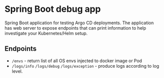 # Spring Boot debug app

Spring Boot application for testing Argo CD deployments.
The application has web server to expose endpoints that can print information to help investigate your Kubernetes/Helm setup.

## Endpoints

* `/envs` - return list of all OS envs injected to docker image or Pod
* `/logs/info` `/logs/debug` `/logs/exception` - produce logs according to log level.